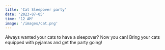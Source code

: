 ```yaml
---
title: 'Cat Sleepover party'
date: '2023-07-05'
time: '12 AM'
image: '/images/cat.png'
---
```


Always wanted your cats to have a sleepover? Now you can! Bring your cats equipped with pyjamas and get the party going!